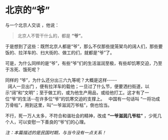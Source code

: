 # 北京的“爷”
与一个北京人交谈 ，他说：
> 北京人不管干什么的，都是 **“爷”**。

于是想到了这些：既然北京人都是“爷”，那么不仅那些提笼架鸟的阔人们，那些要饭的、拉洋车的、扫大街的、做工的们，就都是“爷”了。

可是，为什么同样的是“爷”，有些“爷”们的生活滋润至极，有些却饥寒交迫，乃至于冻死、饿死呢？  

同样的 “爷”，为什么还分出三六九等呢？大概是这样-----  
 
阔人一旦出门 ，便有拉洋车的载他；一旦过了什么节，便要洒扫街道，以示“阔”和“文明”；至于做工的，或为他生产用品，或给他打工。这才有了一位“爷”的生活--在许多位“爷”的饥寒交迫的支撑上。
 
中国有一句话叫 “一将功成万骨枯”，用到这里，叫“一爷滋润万爷枯”，倒也恰当。

不行，死一万人太多，不符合和谐社会的精神，改成 **“一爷滋润几爷枯”** ，少死几个人，可以安慰一下善良的“爷”们的心理。

 *注：本篇描述的是民国时期，与当今没有一点关系！*
